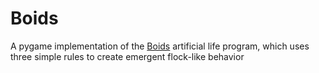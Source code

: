 # Boids
A pygame implementation of the [Boids](https://en.wikipedia.org/wiki/Boids) artificial life program, which uses three simple rules to create emergent flock-like behavior
